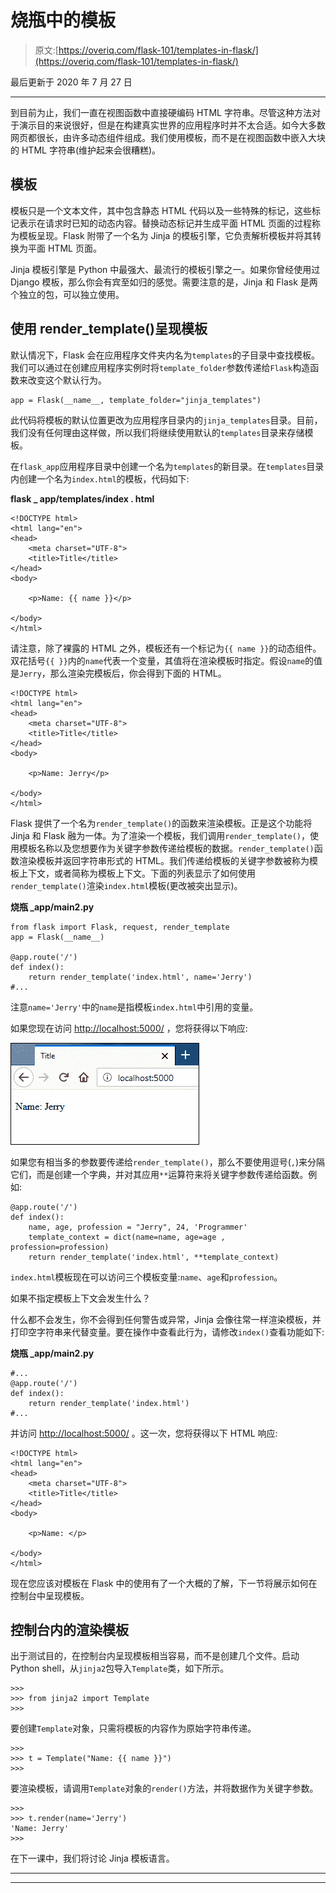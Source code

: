 # 烧瓶中的模板

> 原文:[https://overiq.com/flask-101/templates-in-flask/](https://overiq.com/flask-101/templates-in-flask/)

最后更新于 2020 年 7 月 27 日

* * *

到目前为止，我们一直在视图函数中直接硬编码 HTML 字符串。尽管这种方法对于演示目的来说很好，但是在构建真实世界的应用程序时并不太合适。如今大多数网页都很长，由许多动态组件组成。我们使用模板，而不是在视图函数中嵌入大块的 HTML 字符串(维护起来会很糟糕)。

## 模板

模板只是一个文本文件，其中包含静态 HTML 代码以及一些特殊的标记，这些标记表示在请求时已知的动态内容。替换动态标记并生成平面 HTML 页面的过程称为模板呈现。Flask 附带了一个名为 Jinja 的模板引擎，它负责解析模板并将其转换为平面 HTML 页面。

Jinja 模板引擎是 Python 中最强大、最流行的模板引擎之一。如果你曾经使用过 Django 模板，那么你会有宾至如归的感觉。需要注意的是，Jinja 和 Flask 是两个独立的包，可以独立使用。

## 使用 render_template()呈现模板

默认情况下，Flask 会在应用程序文件夹内名为`templates`的子目录中查找模板。我们可以通过在创建应用程序实例时将`template_folder`参数传递给`Flask`构造函数来改变这个默认行为。

```
app = Flask(__name__, template_folder="jinja_templates")

```

此代码将模板的默认位置更改为应用程序目录内的`jinja_templates`目录。目前，我们没有任何理由这样做，所以我们将继续使用默认的`templates`目录来存储模板。

在`flask_app`应用程序目录中创建一个名为`templates`的新目录。在`templates`目录内创建一个名为`index.html`的模板，代码如下:

**flask _ app/templates/index . html**

```
<!DOCTYPE html>
<html lang="en">
<head>
    <meta charset="UTF-8">
    <title>Title</title>
</head>
<body>

    <p>Name: {{ name }}</p>

</body>
</html>

```

请注意，除了裸露的 HTML 之外，模板还有一个标记为`{{ name }}`的动态组件。双花括号`{{ }}`内的`name`代表一个变量，其值将在渲染模板时指定。假设`name`的值是`Jerry`，那么渲染完模板后，你会得到下面的 HTML。

```
<!DOCTYPE html>
<html lang="en">
<head>
    <meta charset="UTF-8">
    <title>Title</title>
</head>
<body>

    <p>Name: Jerry</p>

</body>
</html>

```

Flask 提供了一个名为`render_template()`的函数来渲染模板。正是这个功能将 Jinja 和 Flask 融为一体。为了渲染一个模板，我们调用`render_template()`，使用模板名称以及您想要作为关键字参数传递给模板的数据。`render_template()`函数渲染模板并返回字符串形式的 HTML。我们传递给模板的关键字参数被称为模板上下文，或者简称为模板上下文。下面的列表显示了如何使用`render_template()`渲染`index.html`模板(更改被突出显示)。

**烧瓶 _app/main2.py**

```
from flask import Flask, request, render_template
app = Flask(__name__)

@app.route('/')
def index():
    return render_template('index.html', name='Jerry')
#...

```

注意`name='Jerry'`中的`name`是指模板`index.html`中引用的变量。

如果您现在访问 [http://localhost:5000/](http://localhost:5000/) ，您将获得以下响应:

![](img/f3ff09f492688efb70d6bcf5495ecb16.png)

如果您有相当多的参数要传递给`render_template()`，那么不要使用逗号(`,`)来分隔它们，而是创建一个字典，并对其应用`**`运算符来将关键字参数传递给函数。例如:

```
@app.route('/')
def index():
    name, age, profession = "Jerry", 24, 'Programmer'
    template_context = dict(name=name, age=age , profession=profession)
    return render_template('index.html', **template_context)

```

`index.html`模板现在可以访问三个模板变量:`name`、`age`和`profession`。

如果不指定模板上下文会发生什么？

什么都不会发生，你不会得到任何警告或异常，Jinja 会像往常一样渲染模板，并打印空字符串来代替变量。要在操作中查看此行为，请修改`index()`查看功能如下:

**烧瓶 _app/main2.py**

```
#...
@app.route('/')
def index():
    return render_template('index.html')
#...

```

并访问 [http://localhost:5000/](http://localhost:5000/) 。这一次，您将获得以下 HTML 响应:

```
<!DOCTYPE html>
<html lang="en">
<head>
    <meta charset="UTF-8">
    <title>Title</title>
</head>
<body>

    <p>Name: </p>

</body>
</html>

```

现在您应该对模板在 Flask 中的使用有了一个大概的了解，下一节将展示如何在控制台中呈现模板。

## 控制台内的渲染模板

出于测试目的，在控制台内呈现模板相当容易，而不是创建几个文件。启动 Python shell，从`jinja2`包导入`Template`类，如下所示。

```
>>>
>>> from jinja2 import Template
>>>

```

要创建`Template`对象，只需将模板的内容作为原始字符串传递。

```
>>>
>>> t = Template("Name: {{ name }}")
>>>

```

要渲染模板，请调用`Template`对象的`render()`方法，并将数据作为关键字参数。

```
>>>
>>> t.render(name='Jerry')
'Name: Jerry'
>>>

```

在下一课中，我们将讨论 Jinja 模板语言。

* * *

* * *